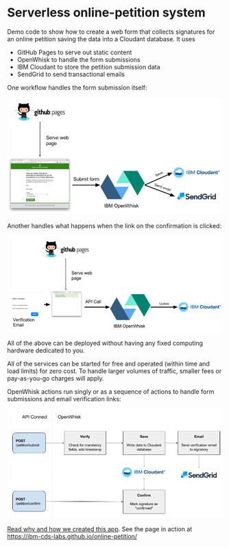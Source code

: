 # Serverless online-petition system

Demo code to show how to create a web form that collects signatures for an online petition saving
the data into a Cloudant database. It uses 

- GitHub Pages to serve out static content
- OpenWhisk to handle the form submissions
- IBM Cloudant to store the petition submission data
- SendGrid to send transactional emails

One workflow handles the form submission itself:

![schematic](https://raw.githubusercontent.com/ibm-cds-labs/online-petition/master/img/workflow1.png)

Another handles what happens when the link on the confirmation is clicked:

![schematic](https://raw.githubusercontent.com/ibm-cds-labs/online-petition/master/img/workflow2.png)

All of the above can be deployed without having any fixed computing hardware dedicated to you.

All of the services can be started for free and operated (within time and load limits) for zero cost. To 
handle larger volumes of traffic, smaller fees or pay-as-you-go charges will apply.

OpenWhisk actions run singly or as a sequence of actions to handle form submissions and email verification links:

![schematic](https://raw.githubusercontent.com/ibm-cds-labs/online-petition/master/img/workflow3.png)

[Read why and how we created this app](https://medium.com/@glynn_bird/2779161c4c68#.4rrlf2nig). See the page in action at https://ibm-cds-labs.github.io/online-petition/

